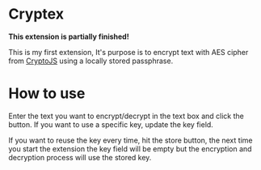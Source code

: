 # Cryptex

**This extension is partially finished!**

This is my first extension, It's purpose is to encrypt text with AES cipher from [CryptoJS](https://github.com/sytelus/CryptoJS) using a locally stored passphrase.

# How to use

Enter the text you want to encrypt/decrypt in the text box and click the button.
If you want to use a specific key, update the key field.

If you want to reuse the key every time, hit the store button, the next time
you start the extension the key field will be empty but the encryption and
decryption process will use the stored key.
